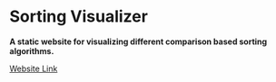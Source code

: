 # Sorting Visualizer

**A static website for visualizing different comparison based sorting algorithms.**

[Website Link](https://shrutibhar02.github.io/SortingSimulator)
